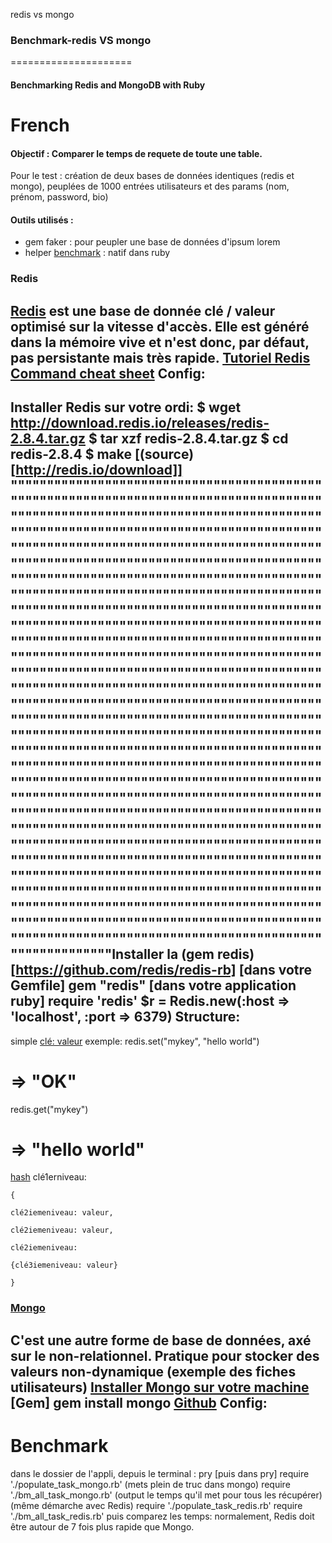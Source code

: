 redis vs mongo
### Benchmark-redis VS mongo
=====================
#### Benchmarking Redis and MongoDB with Ruby
French
=====================
#### Objectif : Comparer le temps de requete de toute une table. 
Pour le test : création de deux bases de données identiques (redis et mongo), peuplées de 1000 entrées utilisateurs et des params (nom, prénom, password, bio)
#### Outils utilisés : 
- gem faker : pour peupler une base de données d'ipsum lorem
- helper [benchmark](http://www.ruby-doc.org/stdlib-2.1.0/libdoc/benchmark/rdoc/Benchmark.html#method-c-bm) : natif dans ruby
### Redis
[Redis](http://redis.io) est une base de donnée clé / valeur optimisé sur la vitesse d'accès. Elle est généré dans la mémoire vive et n'est donc, par défaut, pas persistante mais très rapide.
[Tutoriel Redis](http://try.redis-db.com/)
[Command cheat sheet](http://redis.io/commands)
Config:
-------------
Installer Redis sur votre ordi:
$ wget http://download.redis.io/releases/redis-2.8.4.tar.gz
$ tar xzf redis-2.8.4.tar.gz
$ cd redis-2.8.4
$ make
[(source)[http://redis.io/download]]
""""""""""""""""""""""""""""""""""""""""""""""""""""""""""""""""""""""""""""""""""""""""""""""""""""""""""""""""""""""""""""""""""""""""""""""""""""""""""""""""""""""""""""""""""""""""""""""""""""""""""""""""""""""""""""""""""""""""""""""""""""""""""""""""""""""""""""""""""""""""""""""""""""""""""""""""""""""""""""""""""""""""""""""""""""""""""""""""""""""""""""""""""""""""""""""""""""""""""""""""""""""""""""""""""""""""""""""""""""""""""""""""""""""""""""""""""""""""""""""""""""""""""""""""""""""""""""""""""""""""""""""""""""""""""""""""""""""""""""""""""""""""""""""""""""""""""""""""""""""""""""""""""""""""""""""""""""""""""""""""""""""""""""""""""""""""""""""""""""""""""""""""""""""""""""""""""""""""""""""""""""""""""""""""""""""""""""""""""""""""""""""""""""""""""""""""""""""""""""""""""""""""""""""""""""""""""""""""""""""""""""""""""""""""""""""""""""""""""""""""""""""""""""""""""""""""""""""""""""""""""""""""""""""""""""""""""""""""""""""""""""""""""""""""""""""""""""""""""""""""""""""""""""""""""""""""""""""""""""""""""""""""""""""""""""""""""""""""""""""""""""""""""""""""""""""""""""""""""""""""""""""""""""""""""""""""""""""""""""""""""""""""""""""""""""""""""""""""""""""""""""""""""""""""""""""""""""""""""""""""""""""""""""""""""""""""""""""""""""""""""""""""""""""""""""""""Installer la (gem redis)[https://github.com/redis/redis-rb]
[dans votre Gemfile] gem "redis"
[dans votre application ruby]
require 'redis'
$r = Redis.new(:host => 'localhost', :port => 6379)
Structure:
--------------
simple [clé: valeur](http://redis.io/commands#generic)
exemple: 
redis.set("mykey", "hello world")
# => "OK"
redis.get("mykey")
# => "hello world"
[hash](http://redis.io/commands#hash)
clé1erniveau:

    {

    clé2iemeniveau: valeur,

    clé2iemeniveau: valeur,

    clé2iemeniveau:

    {clé3iemeniveau: valeur}

    }

### [Mongo](http://mongodb.org)
C'est une autre forme de base de données, axé sur le non-relationnel. Pratique pour stocker des valeurs non-dynamique (exemple des fiches utilisateurs)
[Installer Mongo sur votre machine](http://docs.mongodb.org/manual/tutorial/install-mongodb-on-ubuntu/)
[Gem] gem install mongo
[Github](https://github.com/mongodb/mongo-ruby-driver)
Config:
------------------
Benchmark
============
dans le dossier de l'appli, depuis le terminal :
pry 
[puis dans pry]
require './populate_task_mongo.rb'
(mets plein de truc dans mongo)
require './bm_all_task_mongo.rb'
(output le temps qu'il met pour tous les récupérer)
(même démarche avec Redis)
require './populate_task_redis.rb'
require './bm_all_task_redis.rb'
puis comparez les temps: normalement, Redis doit être autour de 7 fois plus rapide que Mongo.
